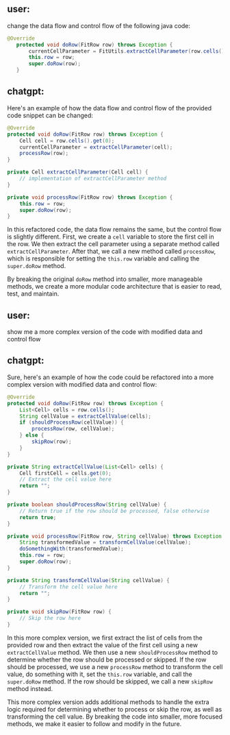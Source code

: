 

## user: 

change the data flow and control flow of the following java code:
 ```java
@Override
    protected void doRow(FitRow row) throws Exception {
        currentCellParameter = FitUtils.extractCellParameter(row.cells().get(0));
        this.row = row;
        super.doRow(row);
    }
```



## chatgpt: 

Here's an example of how the data flow and control flow of the provided code snippet can be changed:

```java
@Override
protected void doRow(FitRow row) throws Exception {
    Cell cell = row.cells().get(0);
    currentCellParameter = extractCellParameter(cell);
    processRow(row);
}

private Cell extractCellParameter(Cell cell) {
    // implementation of extractCellParameter method
}

private void processRow(FitRow row) throws Exception {
    this.row = row;
    super.doRow(row);
}
```

In this refactored code, the data flow remains the same, but the control flow is slightly different. First, we create a `cell` variable to store the first cell in the row. We then extract the cell parameter using a separate method called `extractCellParameter`. After that, we call a new method called `processRow`, which is responsible for setting the `this.row` variable and calling the `super.doRow` method.

By breaking the original `doRow` method into smaller, more manageable methods, we create a more modular code architecture that is easier to read, test, and maintain.

## user: 

show me a more complex version of the code with modified data and control flow

## chatgpt: 

Sure, here's an example of how the code could be refactored into a more complex version with modified data and control flow:

```java
@Override
protected void doRow(FitRow row) throws Exception {
    List<Cell> cells = row.cells();
    String cellValue = extractCellValue(cells);
    if (shouldProcessRow(cellValue)) {
        processRow(row, cellValue);
    } else {
        skipRow(row);
    }
}

private String extractCellValue(List<Cell> cells) {
    Cell firstCell = cells.get(0);
    // Extract the cell value here
    return "";
}

private boolean shouldProcessRow(String cellValue) {
    // Return true if the row should be processed, false otherwise
    return true;
}

private void processRow(FitRow row, String cellValue) throws Exception {
    String transformedValue = transformCellValue(cellValue);
    doSomethingWith(transformedValue);
    this.row = row;
    super.doRow(row);
}

private String transformCellValue(String cellValue) {
    // Transform the cell value here
    return "";
}

private void skipRow(FitRow row) {
    // Skip the row here
}
```

In this more complex version, we first extract the list of cells from the provided row and then extract the value of the first cell using a new `extractCellValue` method. We then use a new `shouldProcessRow` method to determine whether the row should be processed or skipped. If the row should be processed, we use a new `processRow` method to transform the cell value, do something with it, set the `this.row` variable, and call the `super.doRow` method. If the row should be skipped, we call a new `skipRow` method instead.

This more complex version adds additional methods to handle the extra logic required for determining whether to process or skip the row, as well as transforming the cell value. By breaking the code into smaller, more focused methods, we make it easier to follow and modify in the future.